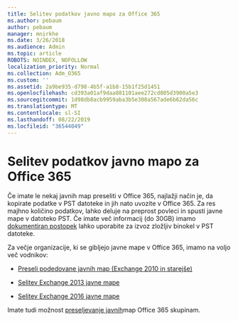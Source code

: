 ```yaml
---
title: Selitev podatkov javno mapo za Office 365
ms.author: pebaum
author: pebaum
manager: mnirkhe
ms.date: 3/26/2018
ms.audience: Admin
ms.topic: article
ROBOTS: NOINDEX, NOFOLLOW
localization_priority: Normal
ms.collection: Adm_O365
ms.custom: ''
ms.assetid: 2a9be935-d798-4b5f-a1b8-15b1f25d1451
ms.openlocfilehash: cd393a01af9daa881101aee272cd805d3900a5e3
ms.sourcegitcommit: 1d98db8acb9959aba3b5e308a567ade6b62da56c
ms.translationtype: MT
ms.contentlocale: sl-SI
ms.lasthandoff: 08/22/2019
ms.locfileid: "36544049"
---
```

# <a name="migrate-public-folder-data-to-office-365"></a>Selitev podatkov javno mapo za Office 365

Če imate le nekaj javnih map preseliti v Office 365, najlažji način je, da kopirate podatke v PST datoteke in jih nato uvozite v Office 365. Za res majhno količino podatkov, lahko deluje na preprost povleci in spusti javne mape v datoteko PST. Če imate več informacij (do 30GB) imamo [dokumentiran postopek](https://technet.microsoft.com/library/dn874017%28v=exchg.150%29.aspx#PSTMigrate) lahko uporabite za izvoz zložljiv binokel v PST datoteke. 
  
Za večje organizacije, ki se gibljejo javne mape v Office 365, imamo na voljo več vodnikov:
  
- [Preseli podedovane javnih map (Exchange 2010 in starejše)](https://technet.microsoft.com/library/dn874017%28v=exchg.150%29.aspx)
    
- [Selitev Exchange 2013 javne mape](https://technet.microsoft.com/library/mt798260%28v=exchg.150%29.aspx)
    
- [Selitev Exchange 2016 javne mape](https://technet.microsoft.com/library/mt798260%28v=exchg.160%29.aspx)
    
Imate tudi možnost [preseljevanje javnih](https://technet.microsoft.com/library/mt843872%28v=exchg.150%29.aspx)map Office 365 skupinam.
  

